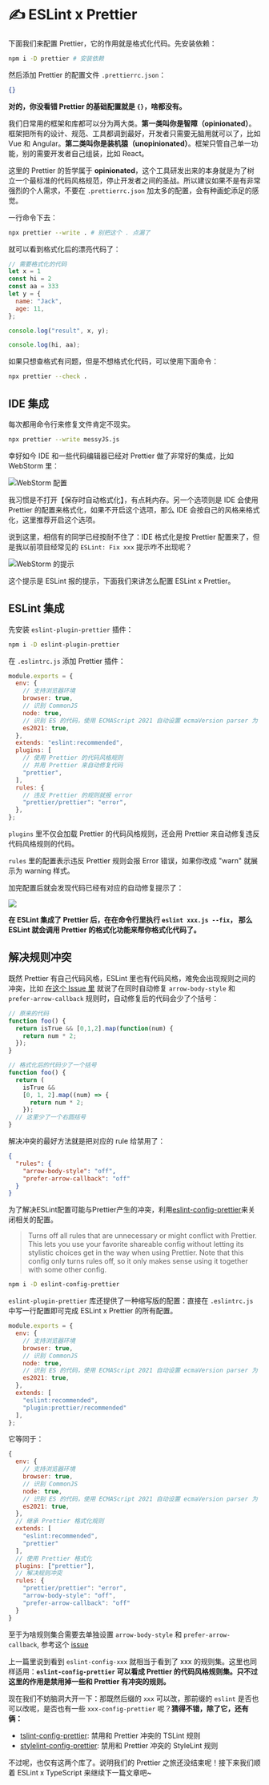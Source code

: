 # ✍️ ESLint x Prettier

下面我们来配置 Prettier，它的作用就是格式化代码。先安装依赖：

```sh
npm i -D prettier # 安装依赖
```

然后添加 Prettier 的配置文件 `.prettierrc.json`：

```json
{}
```

**对的，你没看错 Prettier 的基础配置就是 `{}`，啥都没有。**

我们日常用的框架和库都可以分为两大类。**第一类叫你是智障（opinionated）**。框架把所有的设计、规范、工具都调到最好，开发者只需要无脑用就可以了，比如 Vue 和 Angular。**第二类叫你是装机猿（unopinionated）**。框架只管自己单一功能，别的需要开发者自己组装，比如 React。

这里的 Prettier 的哲学属于 **opinionated**，这个工具研发出来的本身就是为了树立一个最标准的代码风格规范，停止开发者之间的圣战。所以建议如果不是有非常强烈的个人需求，不要在 `.prettierrc.json` 加太多的配置，会有种画蛇添足的感觉。

一行命令下去：

```sh
npx prettier --write . # 别把这个 . 点漏了
```

就可以看到格式化后的漂亮代码了：

```js
// 需要格式化的代码
let x = 1
const hi = 2
const aa = 333
let y = {
  name: "Jack",
  age: 11,
};

console.log("result", x, y);

console.log(hi, aa);
```

如果只想查格式有问题，但是不想格式化代码，可以使用下面命令：

```sh
npx prettier --check .
```

## IDE 集成

每次都用命令行来修复文件肯定不现实。

```sh
npx prettier --write messyJS.js
```

幸好如今 IDE 和一些代码编辑器已经对 Prettier 做了非常好的集成，比如 WebStorm 里：

![WebStorm 配置](https://p3-juejin.byteimg.com/tos-cn-i-k3u1fbpfcp/200e6acb3fce4efba1d482885ac35b3e~tplv-k3u1fbpfcp-zoom-1.image)

我习惯是不打开【保存时自动格式化】，有点耗内存。另一个选项则是 IDE 会使用 Prettier 的配置来格式化，如果不开启这个选项，那么 IDE 会按自己的风格来格式化，这里推荐开启这个选项。

说到这里，相信有的同学已经按耐不住了：IDE 格式化是按 Prettier 配置来了，但是我以前项目经常见的 `ESLint: Fix xxx` 提示咋不出现呢？

![WebStorm 的提示](https://p3-juejin.byteimg.com/tos-cn-i-k3u1fbpfcp/65b2b5bf989848dc84d355dfc175e126~tplv-k3u1fbpfcp-zoom-1.image)

这个提示是 ESLint 报的提示，下面我们来讲怎么配置 ESLint x Prettier。

## ESLint 集成

先安装 `eslint-plugin-prettier` 插件：

```sh
npm i -D eslint-plugin-prettier
```

在 `.eslintrc.js` 添加 Prettier 插件：

```js
module.exports = {
  env: {
    // 支持浏览器环境
    browser: true,
    // 识别 CommonJS
    node: true,
    // 识别 ES 的代码，使用 ECMAScript 2021 自动设置 ecmaVersion parser 为 12，
    es2021: true,
  },
  extends: "eslint:recommended",
  plugins: [
    // 使用 Prettier 的代码风格规则
    // 并用 Prettier 来自动修复代码
    "prettier",
  ],
  rules: {
    // 违反 Prettier 的规则就报 error
    "prettier/prettier": "error",
  },
};
```

`plugins` 里不仅会加载 Prettier 的代码风格规则，还会用 Prettier 来自动修复违反代码风格规则的代码。

`rules` 里的配置表示违反 Prettier 规则会报 Error 错误，如果你改成 "warn" 就展示为 warning 样式。

加完配置后就会发现代码已经有对应的自动修复提示了：

![](https://p3-juejin.byteimg.com/tos-cn-i-k3u1fbpfcp/f657868ee12f455592c8f187add22368~tplv-k3u1fbpfcp-zoom-1.image)

**在 ESLint 集成了 Prettier 后，在在命令行里执行 `eslint xxx.js --fix`，
那么 ESLint 就会调用 Prettier 的格式化功能来帮你格式化代码了。**

## 解决规则冲突

既然 Prettier 有自己代码风格，ESLint 里也有代码风格，难免会出现规则之间的冲突，比如 [在这个 Issue 里](https://github.com/prettier/eslint-plugin-prettier/issues/65 "规则冲突 Issue") 就说了在同时自动修复 `arrow-body-style` 和 `prefer-arrow-callback` 规则时，自动修复后的代码会少了个括号：

```js
// 原来的代码
function foo() {
  return isTrue && [0,1,2].map(function(num) {
    return num * 2;
  });
}
```

```js
// 格式化后的代码少了一个括号
function foo() {
  return (
    isTrue &&
    [0, 1, 2].map((num) => {
      return num * 2;
    });
  // 这里少了一个右圆括号
}
```

解决冲突的最好方法就是把对应的 rule 给禁用了：

```json
{
  "rules": {
    "arrow-body-style": "off",
    "prefer-arrow-callback": "off"
  }
}
```

为了解决ESLint配置可能与Prettier产生的冲突，利用[eslint-config-prettier](https://github.com/prettier/eslint-config-prettier)来关闭相关的配置。

> Turns off all rules that are unnecessary or might conflict with Prettier.
> This lets you use your favorite shareable config without letting its stylistic choices get in the way when using Prettier.
> Note that this config only turns rules off, so it only makes sense using it together with some other config.


```sh
npm i -D eslint-config-prettier
```

`eslint-plugin-prettier` 库还提供了一种缩写版的配置：直接在 `.eslintrc.js` 中写一行配置即可完成 ESLint x Prettier 的所有配置。

```js
module.exports = {
  env: {
    // 支持浏览器环境
    browser: true,
    // 识别 CommonJS
    node: true,
    // 识别 ES 的代码，使用 ECMAScript 2021 自动设置 ecmaVersion parser 为 12，
    es2021: true,
  },
  extends: [
    "eslint:recommended",
    "plugin:prettier/recommended"
  ],
};
```

它等同于：

```js
{
  env: {
    // 支持浏览器环境
    browser: true,
    // 识别 CommonJS
    node: true,
    // 识别 ES 的代码，使用 ECMAScript 2021 自动设置 ecmaVersion parser 为 12，
    es2021: true,
  },
  // 继承 Prettier 格式化规则
  extends: [
    "eslint:recommended",
    "prettier"
  ],
  // 使用 Prettier 格式化
  plugins: ["prettier"],
  // 解决规则冲突
  rules: {
    "prettier/prettier": "error",
    "arrow-body-style": "off",
    "prefer-arrow-callback": "off"
  }
}
```

至于为啥规则集合需要去单独设置 `arrow-body-style` 和 `prefer-arrow-callback`, 参考这个 [issue](https://github.com/prettier/eslint-plugin-prettier/issues/65)

上一篇里说到看到 `eslint-config-xxx` 就相当于看到了 xxx 的规则集。这里也同样适用：**`eslint-config-prettier` 可以看成 Prettier 的代码风格规则集。只不过这里的作用是禁用掉一些和 Prettier 有冲突的规则。**

现在我们不妨脑洞大开一下：那既然后缀的 `xxx` 可以改，那前缀的 `eslint` 是否也可以改呢，是否也有一些 `xxx-config-prettier` 呢？**猜得不错，除了它，还有俩：**

* [tslint-config-prettier](https://github.com/prettier/tslint-config-prettier): 禁用和 Prettier 冲突的 TSLint 规则
* [stylelint-config-prettier](https://github.com/prettier/stylelint-config-prettier): 禁用和 Prettier 冲突的 StyleLint 规则

不过呢，也仅有这两个库了。说明我们的 Prettier 之旅还没结束呢！接下来我们顺着 ESLint x TypeScript 来继续下一篇文章吧~
